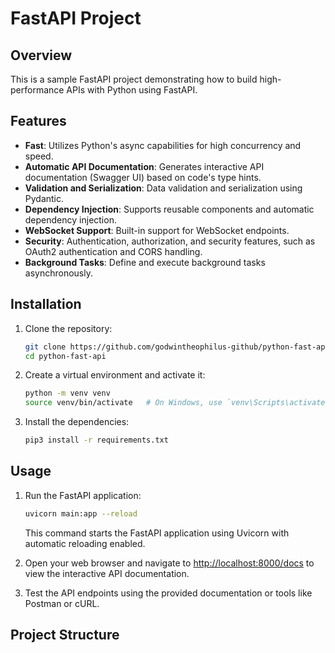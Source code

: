 # FastAPI Project

## Overview

This is a sample FastAPI project demonstrating how to build high-performance APIs with Python using FastAPI.

## Features

- **Fast**: Utilizes Python's async capabilities for high concurrency and speed.
- **Automatic API Documentation**: Generates interactive API documentation (Swagger UI) based on code's type hints.
- **Validation and Serialization**: Data validation and serialization using Pydantic.
- **Dependency Injection**: Supports reusable components and automatic dependency injection.
- **WebSocket Support**: Built-in support for WebSocket endpoints.
- **Security**: Authentication, authorization, and security features, such as OAuth2 authentication and CORS handling.
- **Background Tasks**: Define and execute background tasks asynchronously.

## Installation

1. Clone the repository:

    ```bash
    git clone https://github.com/godwintheophilus-github/python-fast-api.git
    cd python-fast-api
    ```

2. Create a virtual environment and activate it:

    ```bash
    python -m venv venv
    source venv/bin/activate   # On Windows, use `venv\Scripts\activate`
    ```

3. Install the dependencies:

    ```bash
    pip3 install -r requirements.txt
    ```

## Usage

1. Run the FastAPI application:

    ```bash
    uvicorn main:app --reload
    ```

    This command starts the FastAPI application using Uvicorn with automatic reloading enabled.

2. Open your web browser and navigate to [http://localhost:8000/docs](http://localhost:8000/docs) to view the interactive API documentation.

3. Test the API endpoints using the provided documentation or tools like Postman or cURL.

## Project Structure

